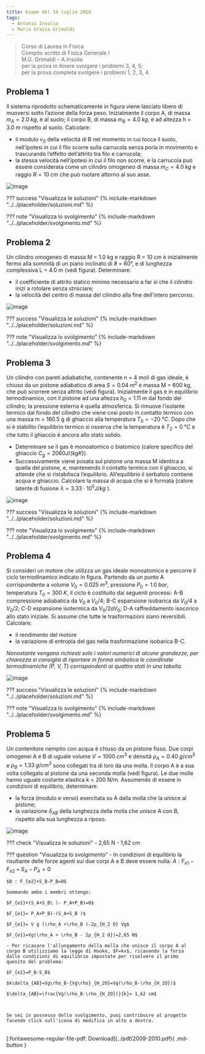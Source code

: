 ```yaml
---
title: Esame del 14 luglio 2010
tags:
  - Antonio Insolia
  - Maria Grazia Grimaldi
---
```


>Corso di Laurea in Fisica <br>
Compito scritto di Fisica Generale I <br>
M.G. Grimaldi – A.Insolia <br>
per la prova in itinere svolgere i problemi 3, 4, 5; <br>
per la prova completa svolgere i problemi 1, 2, 3, 4. <br>

## Problema 1
Il sistema riprodotto schematicamente in figura viene lasciato libero di muoversi sotto l’azione della forza peso. Inizialmente il corpo A, di massa $m_A = 2.0 \; kg$, è al suolo; il corpo B, di massa $m_B = 4.0 \; kg$, è ad altezza h = 3.0 m rispetto al suolo. Calcolare:

- il modulo $v_S$ della velocità di B nel momento in cui tocca il suolo, nell’ipotesi in cui il filo scorre sulla carrucola senza porla in movimento e trascurando l’effetto dell’attrito tra filo e carrucola;
- la stessa velocità nell’ipotesi in cui il filo non scorre, e la carrucola può essere considerata come un cilindro omogeneo di massa $m_C = 4.0 \; kg$ e raggio $R = 10 \; cm$ che può ruotare attorno al suo asse.

![image](https://user-images.githubusercontent.com/77018886/153301910-d6c427a4-f3f9-4c98-9a03-8162fb98be4f.png)

??? success "Visualizza le soluzioni"
    {% include-markdown "../../placeholder/soluzioni.md" %}

??? note "Visualizza lo svolgimento"
    {% include-markdown "../../placeholder/svolgimento.md" %}

## Problema 2
Un cilindro omogeneo di massa M = 1.0 kg e raggio R = 10 cm è inizialmente fermo alla sommità di un piano inclinato di ϑ = 60°, e di lunghezza complessiva L = 4.0 m (vedi figura). Determinare:

- il coefficiente di attrito statico minimo necessario a far sì che il cilindro inizi a rotolare senza strisciare;
- la velocità del centro di massa del cilindro alla fine dell’intero percorso.

![image](https://user-images.githubusercontent.com/77018886/153301942-5ce36d36-8520-4c37-9be3-0fcb2fab5d0e.png)

??? success "Visualizza le soluzioni"
    {% include-markdown "../../placeholder/soluzioni.md" %}

??? note "Visualizza lo svolgimento"
    {% include-markdown "../../placeholder/svolgimento.md" %}

## Problema 3
Un cilindro con pareti adiabatiche, contenente n = 4 moli di gas ideale, è chiuso da un pistone adiabatico di area $S = 0.04 \; m^2$ e massa M = 600 kg, che può scorrere senza attrito (vedi figura). Inizialmente il gas è in equilibrio termodinamico, con il pistone ad una altezza $h_0 = 1.11 \; m$ dal fondo del cilindro; la pressione esterna è quella atmosferica. Si rimuove l’isolante termico dal fondo del cilindro che viene così posto in contatto termico con una massa m = 160.5 g di ghiaccio alla temperatura $T_0 = -20 \; °C$. Dopo che si è stabilito l’equilibrio termico si osserva che la temperatura è $T_2 = 0 \; °C$ e che tutto il ghiaccio è ancora allo stato solido.

- Determinare se il gas è monoatomico o biatomico (calore specifico del ghiaccio $C_g = 2060 J/(kg K)$).
- Successivamente viene posata sul pistone una massa M identica a quella del pistone, e, mantenendo il contatto termico con il ghiaccio, si attende che si ristabilisca l’equilibrio. All’equilibrio il serbatoio contiene acqua e ghiaccio. Calcolare la massa di acqua che si è formata (calore latente di fusione $λ = 3.33 \cdot 10^5 J/kg$ ).

![image](https://user-images.githubusercontent.com/77018886/153302022-0f73668a-c1ae-45c8-867e-00feb8c4fce6.png)

??? success "Visualizza le soluzioni"
    {% include-markdown "../../placeholder/soluzioni.md" %}

??? note "Visualizza lo svolgimento"
    {% include-markdown "../../placeholder/svolgimento.md" %}

## Problema 4
Si consideri un motore che utilizza un gas ideale monoatomico e percorre il ciclo termodinamico indicato in figura. Partendo da un punto A corrispondente a volume $V_0 = 0.025 \; m^3$, pressione $P_0 = 1.0 \; bar$, temperatura $T_0 = 300 \; K$, il ciclo è costituito dai seguenti processi:
A-B compressione adiabatica da $V_0$ a $V_0/4$;
B-C espansione isobarica da $V_0/4$ a $V_0/2$;
C-D espansione isotermica da $V_0/2 a V_0$;
D-A raffreddamento isocorico allo stato iniziale.
Si assume che tutte le trasformazioni siano reversibili.
Calcolare:

- il rendimento del motore
- la variazione di entropia del gas nella trasformazione isobarica B-C. 

*Nonostante vengano richiesti solo i valori numerici di alcune grandezze, per chiarezza si consiglia di riportare in forma simbolica le coordinate termodinamiche (P, V, T) corrispondenti ai quattro stati in una tabella.*

![image](https://user-images.githubusercontent.com/77018886/153302064-740a33d1-4e03-4bb0-84a5-1135abd7821d.png)

??? success "Visualizza le soluzioni"
    {% include-markdown "../../placeholder/soluzioni.md" %}

??? note "Visualizza lo svolgimento"
    {% include-markdown "../../placeholder/svolgimento.md" %}

## Problema 5
Un contenitore riempito con acqua è chiuso da un pistone fisso. Due corpi omogenei A e B di uguale volume $V = 1000 \; cm^3$ e densità $ρ_A = 0.40 \; g/cm^3$ e $ρ_B = 1.33 \; g/cm^3$ sono collegati tra di loro da una molla. Il corpo A è a sua volta collegato al pistone da una seconda molla (vedi figura). Le due molle hanno uguale costante elastica k = 200 N/m. Assumendo di essere in condizioni di equilibrio, determinare:

- la forza (modulo e verso) esercitata su A dalla molla che la unisce al pistone;
- la variazione $δ_{AB}$ della lunghezza della molla che unisce A con B, rispetto alla sua lunghezza a riposo.

![image](https://user-images.githubusercontent.com/77018886/153302094-192ea619-29d8-4afe-a8b8-50930432d323.png)

??? check "Visualizza le soluzioni"
    - 2,65 N
    - 1,62 cm


??? question "Visualizza lo svolgimento"
    - In condizioni di equilibrio la risultante delle forze agenti sui due corpi A e B deve essere nulla:
    $A : F_{e1}-F_{e2}+S_A-P_A=0$
    
    $B : F_{e2}+S_B-P_B=0$
    
    Sommando ambo i membri ottengo:
    
    $F_{e1}+(S_A+S_B\ )- P_A+P_B)=0$
    
    $F_{e1}= P_A+P_B)-(S_A+S_B )$
    
    $F_{e1}= V g (\rho_A +\rho_B )-2ρ_{H_2 O} Vg$
    
    $F_{e1}=Vg(\rho_A + \rho_B - 2ρ_{H_2 O})=2,65 N$
    
    - Per ricavare l'allungamento della molla che unisce il corpo A al corpo B utilizziamo la legge di Hooke, $F=kx$, ricavando la forza dalle condizioni di equilibrio impostate per risolvere il primo quesito del problema:
    
    $F_{e2}=P_B-S_B$
    
    $k\delta_{AB}=Vg\rho_B-{Vg\rho}_{H_2O}=Vg(\rho_B-\rho_{H_2O})$
    
    $\delta_{AB}=\frac{Vg(\rho_B-\rho_{H_2O})}{k}= 1,62 cm$
    
    
    
    Se sei in possesso dello svolgimento, puoi contribuire al progetto facendo click sull'icona di modifica in alto a destra.

<br>
[:fontawesome-regular-file-pdf: Download](../pdf/2009-2010.pdf){ .md-button }
